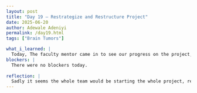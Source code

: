 ```yaml
---
layout: post
title: "Day 19 – Restrategize and Restructure Project"
date: 2025-06-20
author: Adewale Adeniyi
permalink: /day19.html
tags: ["Brain Tumors"]

what_i_learned: |
  Today, The faculty mentor came in to see our progress on the project, and he did alot of fine tuning which was needed, intially we wanted to create a module on some trained transcriptomic data in relation to genetic biomarkers of brain tumor, which would ultimately tell if a tumor is a tumor or if it is a false reading and just a regular tissue or cell, but our faculty mentor corrected us, so now our project won't be only telling us if a tumor is actually a tumor or false reading but it would also be classifying it as either benign or malignant, basically saying if it is cancerous in nature or non-cancerous which is honestly more efficient that just telling if it is a tumor or not, this would revolutionise brain tumor studies, prognosis, diagnosis and treatment. We would also be classifying the grades of these tumors to them either being malignant or benign because some of these brain tumor can be benign but left untreated, attended or undetected they might become malignant and have the ability to spread uncontrolably, we have Grade 1 to 4, 1 being the least harmful which could be addressed as benign and 4 being the most aggressive which could be addressed as malignant.
blockers: |
  There were no blockers today.
 
reflection: |
  Sadly it seems the whole team would be starting the whole project, research and gathering data sets because our collection of data wasn't complete which won't give our final desired outcome, So I and my team would be making research and finding data sets for the efficiency of this project during the weekend. Hopefully by Monday we would be back on track and have more data, and solid work. I would have to draft another introduction to relate with the modifications to the project.
---
```

